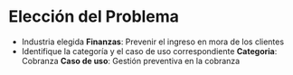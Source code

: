 # Elección del Problema 

+ Industria elegida
 **Finanzas**: Prevenir el ingreso en mora de los clientes
+  Identifique la categoría y el caso de uso correspondiente 
**Categoria**: Cobranza
**Caso de uso**: Gestión preventiva en la cobranza
